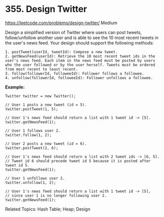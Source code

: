 # 355. Design Twitter
<https://leetcode.com/problems/design-twitter/>
Medium

Design a simplified version of Twitter where users can post tweets, follow/unfollow another user and is able to see the 10 most recent tweets in the user's news feed. Your design should support the following methods:

    1. postTweet(userId, tweetId): Compose a new tweet.
    2. getNewsFeed(userId): Retrieve the 10 most recent tweet ids in the user's news feed. Each item in the news feed must be posted by users who the user followed or by the user herself. Tweets must be ordered from most recent to least recent.
    3. follow(followerId, followeeId): Follower follows a followee.
    4. unfollow(followerId, followeeId): Follower unfollows a followee.

**Example:**

    Twitter twitter = new Twitter();

    // User 1 posts a new tweet (id = 5).
    twitter.postTweet(1, 5);

    // User 1's news feed should return a list with 1 tweet id -> [5].
    twitter.getNewsFeed(1);

    // User 1 follows user 2.
    twitter.follow(1, 2);

    // User 2 posts a new tweet (id = 6).
    twitter.postTweet(2, 6);

    // User 1's news feed should return a list with 2 tweet ids -> [6, 5].
    // Tweet id 6 should precede tweet id 5 because it is posted after tweet id 5.
    twitter.getNewsFeed(1);

    // User 1 unfollows user 2.
    twitter.unfollow(1, 2);

    // User 1's news feed should return a list with 1 tweet id -> [5],
    // since user 1 is no longer following user 2.
    twitter.getNewsFeed(1);

Related Topics: Hash Table; Heap; Design